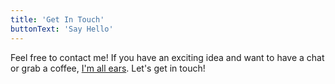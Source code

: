 ```yaml
---
title: 'Get In Touch'
buttonText: 'Say Hello'
---
```


Feel free to contact me! If you have an exciting idea and want to have a chat or grab a coffee,
[I'm all ears](). Let's get in touch!
